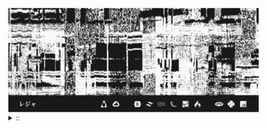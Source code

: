<img src="./banner.png">
<details><summary> :: </summary>
<!--START_SECTION:waka-->

```
From: 09 August 2024 - To: 15 December 2024

Total Time: 798 hrs 48 mins

Python                     238 hrs 14 mins ///////------------------   27.90 %
PHP                        156 hrs 51 mins /////--------------------   18.37 %
Text                       57 hrs 36 mins  //-----------------------   06.75 %
Other                      55 hrs 4 mins   //-----------------------   06.45 %
```

<!--END_SECTION:waka-->
</details>
